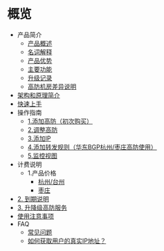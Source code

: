 # 概览

* 产品简介
    * [产品概述](uantiddos/uads/concepts/overview) 
    * [名词解释](uantiddos/uads/concepts/term) 
    * [产品优势](uantiddos/uads/concepts/advantage)
    * [主要功能](uantiddos/uads/concepts/function)
    * [升级记录](uantiddos/uads/concepts/change)
    * [高防机房差异说明](uantiddos/uads/concepts/ipnumbers)
* [架构和原理简介](uantiddos/uads/architecture)
* [快速上手](uantiddos/uads/common) 
* 操作指南
    * [1.添加高防（初次购买）](uantiddos/uads/opintro/add)
    * [2.调整高防](uantiddos/uads/opintro/upgrade)
    * [3.添加IP](uantiddos/uads/opintro/addip)
    * [4.添加转发规则（华东BGP杭州/枣庄高防使用）](uantiddos/uads/opintro/addrules)
    * [5.监控视图](uantiddos/uads/opintro/dashboard)
* 计费说明
    * 1.产品价格
      * [杭州/台州](uantiddos/uads/price/bgp)
      * [枣庄](uantiddos/uads/price/zaozhuang-price)
* [2. 到期说明](uantiddos/uads/opintro/invalid)
* [3. 升降级高防服务](uantiddos/uads/price/upgrade)
* [使用注意事项](uantiddos/uads/warning)
* FAQ
    * [常见问题](uantiddos/uads/faq/game)
    * [如何获取用户的真实IP地址？](uantiddos/uads/faq/howtogetip)
    


​    
​        

